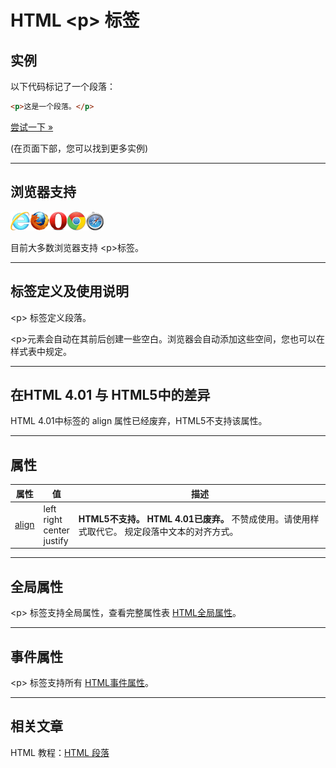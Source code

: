 # HTML &lt;p&gt; 标签

## 实例

以下代码标记了一个段落：

```HTML
<p>这是一个段落。</p>
```

[尝试一下 »](http://www.runoob.com/try/try.php?filename=tryhtml_paragraphs1)

(在页面下部，您可以找到更多实例)

--------

## 浏览器支持

![Internet Explorer](images/compatible_ie.gif)![Firefox](images/compatible_firefox.gif)![Opera](images/compatible_opera.gif)![Google Chrome](images/compatible_chrome.gif)![Safari](images/compatible_safari.gif)

目前大多数浏览器支持 &lt;p&gt;标签。

--------

## 标签定义及使用说明

&lt;p&gt; 标签定义段落。

&lt;p&gt;元素会自动在其前后创建一些空白。浏览器会自动添加这些空间，您也可以在样式表中规定。

--------

## 在HTML 4.01 与 HTML5中的差异

HTML 4.01中标签的 align 属性已经废弃，HTML5不支持该属性。

--------

## 属性

| 属性 | 值 | 描述 |
| ---- | ---- | ---- |
| [align](att-p-align.html) | left<br/>right<br/>center<br/>justify | **HTML5不支持。 HTML 4.01已废弃。** 不赞成使用。请使用样式取代它。 规定段落中文本的对齐方式。 |

--------

## 全局属性

&lt;p&gt; 标签支持全局属性，查看完整属性表 [HTML全局属性](003_ref-standardattributes.md)。

--------

## 事件属性

&lt;p&gt; 标签支持所有 [HTML事件属性](004_ref-eventattributes.md)。

--------

## 相关文章

HTML 教程：[HTML 段落](http://www.runoob.com/html/html-paragraphs.html)
